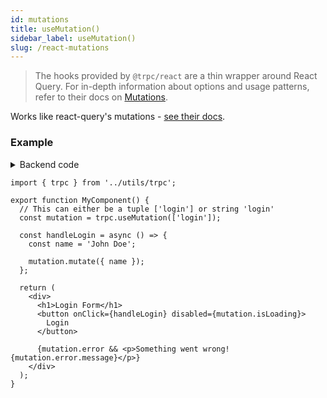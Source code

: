 ```yaml
---
id: mutations
title: useMutation()
sidebar_label: useMutation()
slug: /react-mutations
---
```


> The hooks provided by `@trpc/react` are a thin wrapper around React Query. For in-depth information about options and usage patterns, refer to their docs on [Mutations](https://tanstack.com/query/v3/docs/react/guides/mutations).

Works like react-query's mutations - [see their docs](https://tanstack.com/query/v3/docs/react/guides/mutations).

### Example
<!-- markdownlint-disable MD033 -->
<details>
<summary>Backend code</summary>

```tsx title='server/routers/_app.ts'
import * as trpc from '@trpc/server';
import { z } from 'zod';

export const appRouter = trpc.router()
  // Create procedure at path 'login'
  // The syntax is identical to creating queries
  .mutation('login', {
    // using zod schema to validate and infer input values
    input: z
      .object({
        name: z.string(),
      })
    async resolve({ input }) {
      // Here some login stuff would happen

      return {
        user: {
          name: input.name,
          role: 'ADMIN'
        },
      };
    },
  })
```

</details>

```tsx
import { trpc } from '../utils/trpc';

export function MyComponent() {
  // This can either be a tuple ['login'] or string 'login'
  const mutation = trpc.useMutation(['login']);

  const handleLogin = async () => {
    const name = 'John Doe';

    mutation.mutate({ name });
  };

  return (
    <div>
      <h1>Login Form</h1>
      <button onClick={handleLogin} disabled={mutation.isLoading}>
        Login
      </button>

      {mutation.error && <p>Something went wrong! {mutation.error.message}</p>}
    </div>
  );
}
```
